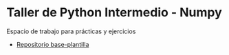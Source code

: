 # Taller de Python Intermedio - Numpy

Espacio de trabajo para prácticas y ejercicios

* [Repositorio base-plantilla](https://github.com/SEING-23/numpy-practice)
